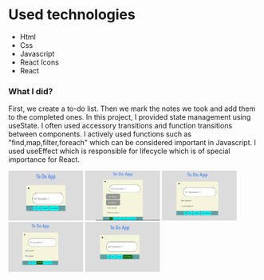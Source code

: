 <h1>Used technologies</h1>
<ul>
  <li>Html</li>
   <li>Css</li>
  <li>Javascript</li>
  <li> React Icons</li>
  <li>React</li>

</ul>
<h3>What I did?</h3>
<p> First, we create a to-do list. Then we mark the notes we took and add them to the completed ones.
In this project, I provided state management using useState.
I often used accessory transitions and function transitions between components.
I actively used functions such as "find,map,filter,foreach" which can be considered important in Javascript.
I used useEffect which is responsible for lifecycle which is of special importance for React. </p>


<div>
         <img height="100px" width="150px" src="https://github.com/nurullhkrds/react/blob/main/image/2.png" />
      <img height="100px" width="150px" src="https://github.com/nurullhkrds/react/blob/main/image/3.png" />
      <img height="100px" width="150px" src="https://github.com/nurullhkrds/react/blob/main/image/4.png" />
      <img height="100px" width="150px" src="https://github.com/nurullhkrds/react/blob/main/image/5.png" />
      <img height="100px" width="150px" src="https://github.com/nurullhkrds/react/blob/main/image/6.png" />     
</div>
